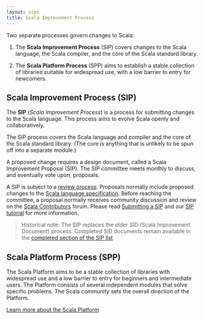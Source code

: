 ```yaml
---
layout: sips
title: Scala Improvement Process
---
```



Two separate processes govern changes to Scala:

1. The **Scala Improvement Process** (SIP) covers changes to the Scala
language, the Scala compiler, and the core of the Scala standard
library.

2. The **Scala Platform Process** (SPP) aims to establish a stable
collection of libraries suitable for widespread use, with a low barrier
to entry for newcomers.

## Scala Improvement Process (SIP)

The **SIP** (_Scala Improvement Process_) is a process for submitting
changes to the Scala language. This process aims to evolve Scala
openly and collaboratively.

The SIP process covers the Scala language and compiler and the core of
the Scala standard library.  (The core is anything that is unlikely to
be spun off into a separate module.)

A proposed change requires a design document, called a Scala
Improvement Proposal (SIP).  The SIP committee meets monthly to
discuss, and eventually vote upon, proposals.

A SIP is subject to a [review process](./sip-submission.html).
Proposals normally include proposed changes to the
[Scala language specification](http://www.scala-lang.org/files/archive/spec/2.12/).
Before reaching the committee, a proposal normally receives community
discussion and review on the
[Scala Contributors](https://contributors.scala-lang.org/) forum.
Please read [Submitting a SIP](./sip-submission.html) and our
[SIP tutorial](./sip-tutorial.html) for more information.

> Historical note: The SIP replaces the older SID (Scala Improvement Document) process.
> Completed SID documents remain available in the
> [completed section of the SIP list](sip-list.html).

## Scala Platform Process (SPP)

The Scala Platform aims to be a stable collection of libraries with widespread
use and a low barrier to entry for beginners and intermediate users. The
Platform consists of several independent modules that solve specific problems.
The Scala community sets the overall direction of the Platform.

<a class="button" href="https://scalacenter.github.io/platform/">Learn more about the Scala Platform</a>

